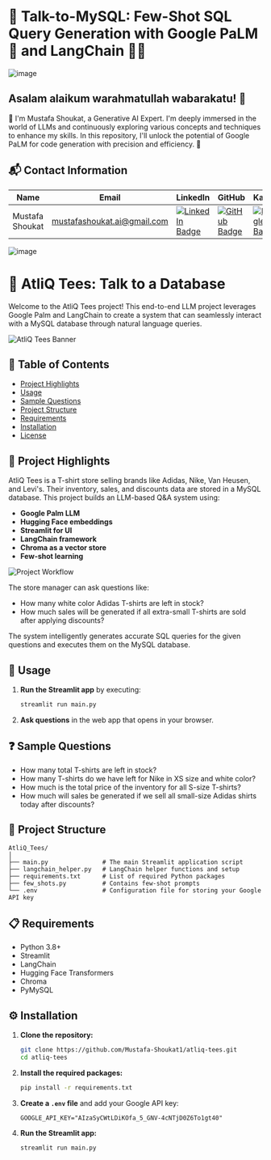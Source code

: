 # 💬 Talk-to-MySQL: Few-Shot SQL Query Generation with Google PaLM 🧠 and LangChain 🔗🚀

![image](https://github.com/user-attachments/assets/94a21c71-e5c9-4c59-b9b5-8cb085f087f3)


## Asalam alaikum warahmatullah wabarakatu! 🌟

👋 I'm Mustafa Shoukat, a Generative AI Expert. I'm deeply immersed in the world of LLMs and continuously exploring various concepts and techniques to enhance my skills. In this repository, I'll unlock the potential of Google PaLM for code generation with precision and efficiency. 🚀

## 📬 Contact Information

| Name            | Email                           | LinkedIn                                                        | GitHub                                              | Kaggle                                               | LeetCode                                                 |
|-----------------|---------------------------------|-----------------------------------------------------------------|-----------------------------------------------------|-----------------------------------------------------|----------------------------------------------------------|
| Mustafa Shoukat | mustafashoukat.ai@gmail.com     | [![LinkedIn Badge](https://img.shields.io/badge/-LinkedIn-blue)](https://www.linkedin.com/in/mustafashoukat/)   | [![GitHub Badge](https://img.shields.io/badge/-GitHub-black)](https://github.com/Mustafa-Shoukat1) | [![Kaggle Badge](https://img.shields.io/badge/-Kaggle-blue)](https://www.kaggle.com/mustafashoukat) | [![LeetCode Badge](https://img.shields.io/badge/-LeetCode-orange)](https://leetcode.com/u/MustafaShoukat/) |

![image](https://github.com/user-attachments/assets/36cd834c-8f6e-4609-8d3a-cad65fb7c2e3)

# 🛒 AtliQ Tees: Talk to a Database

Welcome to the AtliQ Tees project! This end-to-end LLM project leverages Google Palm and LangChain to create a system that can seamlessly interact with a MySQL database through natural language queries.

![AtliQ Tees Banner](https://via.placeholder.com/1200x400.png?text=AtliQ+Tees+Project+Banner)

## 📜 Table of Contents
- [Project Highlights](#project-highlights)
- [Usage](#usage)
- [Sample Questions](#sample-questions)
- [Project Structure](#project-structure)
- [Requirements](#requirements)
- [Installation](#installation)
- [License](#license)

## 🎯 Project Highlights

AtliQ Tees is a T-shirt store selling brands like Adidas, Nike, Van Heusen, and Levi's. Their inventory, sales, and discounts data are stored in a MySQL database. This project builds an LLM-based Q&A system using:
- **Google Palm LLM**
- **Hugging Face embeddings**
- **Streamlit for UI**
- **LangChain framework**
- **Chroma as a vector store**
- **Few-shot learning**

![Project Workflow](https://via.placeholder.com/800x400.png?text=Project+Workflow)

The store manager can ask questions like:
- How many white color Adidas T-shirts are left in stock?
- How much sales will be generated if all extra-small T-shirts are sold after applying discounts?

The system intelligently generates accurate SQL queries for the given questions and executes them on the MySQL database.

## 🚀 Usage

1. **Run the Streamlit app** by executing:
    ```bash
    streamlit run main.py
    ```

2. **Ask questions** in the web app that opens in your browser.

## ❓ Sample Questions

- How many total T-shirts are left in stock?
- How many T-shirts do we have left for Nike in XS size and white color?
- How much is the total price of the inventory for all S-size T-shirts?
- How much will sales be generated if we sell all small-size Adidas shirts today after discounts?

## 📁 Project Structure

```plaintext
AtliQ_Tees/
│
├── main.py               # The main Streamlit application script
├── langchain_helper.py   # LangChain helper functions and setup
├── requirements.txt      # List of required Python packages
├── few_shots.py          # Contains few-shot prompts
└── .env                  # Configuration file for storing your Google API key
```

## 📋 Requirements

- Python 3.8+
- Streamlit
- LangChain
- Hugging Face Transformers
- Chroma
- PyMySQL

## ⚙️ Installation

1. **Clone the repository:**
    ```bash
    git clone https://github.com/Mustafa-Shoukat1/atliq-tees.git
    cd atliq-tees
    ```

2. **Install the required packages:**
    ```bash
    pip install -r requirements.txt
    ```

3. **Create a `.env` file** and add your Google API key:
    ```env
    GOOGLE_API_KEY="AIzaSyCWtLDiKOfa_5_GNV-4cNTjD0Z6To1gt40" 
    ```

4. **Run the Streamlit app:**
    ```bash
    streamlit run main.py
    ```
